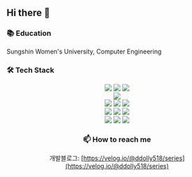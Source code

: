 ## Hi there 👋

### **📚**  Education

Sungshin Women's University, Computer Engineering

<!--https://simpleicons.org/-->
<div align='left'><h3><b>🛠 Tech Stack </b></h3>
<center><img src="https://img.shields.io/badge/JAVA-007396?style=flat-square&logo=java&logoColor=white">
  <img src="https://img.shields.io/badge/-C++-00599C?style=flat-square&logo=C++&logoColor=white"/>
<img src="https://img.shields.io/badge/-Python-3776AB?style=flat-square&logo=Python&logoColor=white"/>
<br>
<img src="https://img.shields.io/badge/Spring-6DB33F?style=flat-square&logo=Spring&logoColor=white"/>
<br>
<img src="https://img.shields.io/badge/javascript-F7DF1E?style=flat-square&logo=javascript&logoColor=black"> 
<img src="https://img.shields.io/badge/node.js-339933?style=flat-square&logo=node.js&logoColor=black"> 
<img src="https://img.shields.io/badge/Express-000000?style=flat-square&logo=Express&logoColor=white"/>
<br>
<img src="https://img.shields.io/badge/Firebase-FFCA28?style=flat-square&logo=firebase&logoColor=black"/>
<img src="https://img.shields.io/badge/MySQL-4479A1?style=flat-square&logo=MySQL&logoColor=white"/>
<img src="https://img.shields.io/badge/MongoDB-47A248?style=flat-square&logo=MongoDB&logoColor=white"/>
<br>
<img src="https://img.shields.io/badge/docker-2496ED?style=flat-square&logo=docker&logoColor=white"/></a>
<img src="https://img.shields.io/badge/jenkins-D24939?style=flat-square&logo=jenkins&logoColor=white"/></a>
<img src="https://img.shields.io/badge/kubernetes-326CE5?style=flat-square&logo=kubernetes&logoColor=white"/></a>

### 📫 How to reach me

개발블로그: [https://velog.io/@ddolly518/series](https://velog.io/@ddolly518/series)<br>
<!--
**ddolly518/ddolly518** is a ✨ _special_ ✨ repository because its `README.md` (this file) appears on your GitHub profile.

Here are some ideas to get you started:

- 🔭 I’m currently working on ...
- 🌱 I’m currently learning ...
- 👯 I’m looking to collaborate on ...
- 🤔 I’m looking for help with ...
- 💬 Ask me about ...
- 📫 How to reach me: ...
- 😄 Pronouns: ...
- ⚡ Fun fact: ...
-->
